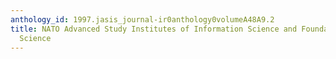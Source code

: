 ```yaml
---
anthology_id: 1997.jasis_journal-ir0anthology0volumeA48A9.2
title: NATO Advanced Study Institutes of Information Science and Foundations of Information
  Science
---
```

